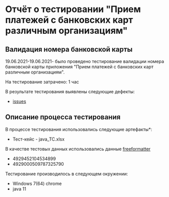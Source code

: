# Отчёт о тестировании "Прием платежей с банковских карт различным организациям"


## Валидация номера банковской карты

19.06.2021-19.06.2021-  было проведено тестирование валидации номера банковской карты приложения "Прием платежей с банковских карт различным организациям".

На тестирование затрачено: 1 час

В результате тестирования выявлены следующие дефекты:
* [issues](https://github.com/AlexG0R/java_1.1/issues/1)


## Описание процесса тестирования

В процессе тестирования использовались следующие артефакты*:
* Тест-кейс - java_TC.xlsx

В качестве тестовых данных использовались данные [freeformatter](https://www.freeformatter.com/credit-card-number-generator-validator.html)
* 4929452104534899
* 4929000509787325790


Тестирование производилось в следующем окружении:
* Windows 7(64) chrome 
* java 11
